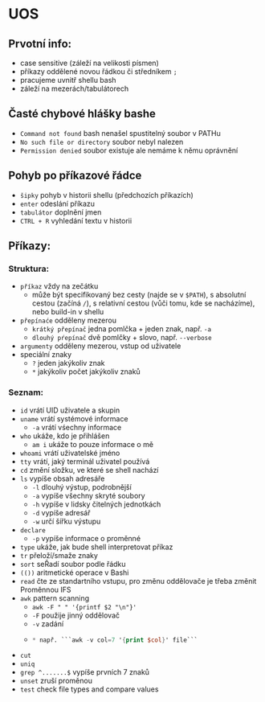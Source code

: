 # UOS
## Prvotní info:
* case sensitive (záleží na velikosti písmen)
* příkazy oddělené novou řádkou či středníkem ```;```
* pracujeme uvnitř shellu bash
* záleží na mezerách/tabulátorech
## Časté chybové hlášky bashe
* ```Command not found``` bash nenašel spustitelný soubor v PATHu
* ```No such file or directory``` soubor nebyl nalezen
* ```Permission denied``` soubor existuje ale nemáme k němu oprávnění
## Pohyb po příkazové řádce
* ```šipky``` pohyb v historii shellu (předchozích příkazích)
* ```enter``` odeslání příkazu
* ```tabulátor``` doplnění jmen
* ```CTRL + R``` vyhledání textu v historii
## Příkazy:
### Struktura:
* ```příkaz``` vždy na zečátku
  * může být specifikovaný bez cesty (najde se v ```$PATH```), s absolutní cestou (začíná ```/```), s relativní cestou (vůči tomu, kde se nacházíme), nebo build-in v shellu
* ```přepínaće``` odděleny mezerou
  * ```krátký přepínač``` jedna pomlčka + jeden znak, např. ```-a```
  * ```dlouhý pŕepínač``` dvě pomlčky + slovo, např. ```--verbose```
* ```argumenty``` odděleny mezerou, vstup od uživatele
* speciální znaky
  * ```?``` jeden jakýkoliv znak
  * ```*``` jakýkoliv počet jakýkoliv znaků
### Seznam:
* ```id``` vrátí UID uživatele a skupin
* ```uname``` vrátí systémové informace
  * ```-a``` vrátí vśechny informace
* ```who``` ukáže, kdo je přihlášen
  * ```am i``` ukáže to pouze informace o mě
* ```whoami``` vrátí uživatelské jméno
* ```tty``` vrátí, jaký terminál uživatel používá
* ```cd``` změní složku, ve které se shell nachází
* ```ls``` vypíše obsah adresáře
  * ```-l``` dlouhý výstup, podrobnější
  * ```-a``` vypíše všechny skryté soubory
  * ```-h``` vypíše v lidsky čitelných jednotkách
  * ```-d``` vypíše adresář
  * ```-w``` určí šířku výstupu
* ```declare```
  * ```-p``` vypíše informace o proměnné
* ```type``` ukáže, jak bude shell interpretovat příkaz
* ```tr``` přeloží/smaže znaky
* ```sort``` seŘadí soubor podle řádku
* ```(())``` aritmetické operace v Bashi
* ```read``` čte ze standartního vstupu, pro změnu oddělovače je třeba změnit Proměnnou IFS
* ```awk``` pattern scanning
  * ```awk -F " " '{printf $2 "\n"}'```
  * ```-F``` použije jinný oddělovač
  * ```-v``` zadání
  * ```awk -F 'Oddělovač' -v parametry 'příkaz' soubor
    * např. ```awk -v col=7 '{print $col}' file```
* ```cut```
* ```uniq```
* ```grep ^.......$``` vypíše prvních 7 znaků
* ```unset``` zruší proměnou
* ```test``` check file types and compare values

